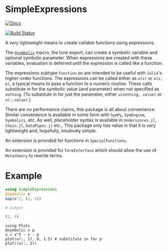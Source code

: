 # SimpleExpressions

[![Docs](https://img.shields.io/badge/docs-dev-blue.svg)](https://jverzani.github.io/SimpleExpressions.jl/dev)

[![Build Status](https://github.com/jverzani/SimpleExpressions.jl/actions/workflows/CI.yml/badge.svg?branch=main)](https://github.com/jverzani/SimpleExpressions.jl/actions/workflows/CI.yml?query=branch%3Amain)

A *very* lightweight means to create callable functions using expressions.


The [`@symbolic`](@ref) macro, the lone export, can create a symbolic variable and optional symbolic parameter. When expressions are created with these variables, evaluation is deferred until the expression is called like a function.

The expressions subtype `Function` so are intended to be useful with `Julia`'s higher-order functions. The expressions can be called either as `u(x)` or `u(x, p)`, a typical means to pass a function to a numeric routine. These calls substitute in for the symbolic value (and parameter) when not specified as `nothing`. (To substitute in for just the parameter, either `u(nothing, value)` *or* `u(:,value)`.)

There are no performance claims, this package is all about convenience. Similar convenience is available in some form with `SymPy`, `SymEngine`, `Symbolics`, etc. As well, placeholder syntax is available in `Underscores.jl`, `Chain.jl`, `DataPipes.jl` etc., This package only has value in that it is very lightweight and, hopefully, intuitively simple.

An extension is provided for functions in `SpecialFunctions`.

An extension is provided for `TermInterface` which should allow the use of `Metatheory` to rewrite terms.


# Example

```julia
using SimpleExpressions
@symbolic x
map(x^2, (1, 2))

# output

(1, 4)
```

```
using Plots
@symbolic x p
u = x^5 - x - p
plot(u(:, 1), 0, 1.5) # substitute in for p
plot!(u(:, 2))
```
